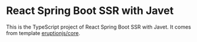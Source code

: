 # React Spring Boot SSR with Javet

This is the TypeScript project of React Spring Boot SSR with Javet. It comes from template [eruptionjs/core](https://github.com/eruptionjs/core).
